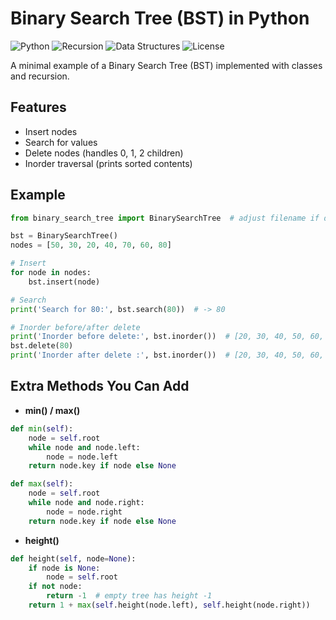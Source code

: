 # Binary Search Tree (BST) in Python

![Python](https://img.shields.io/badge/Python-3.x-blue?logo=python&logoColor=white)
![Recursion](https://img.shields.io/badge/Recursion-Enabled-green)
![Data Structures](https://img.shields.io/badge/Data%20Structures-BST-orange)
![License](https://img.shields.io/badge/License-MIT-yellow)

A minimal example of a Binary Search Tree (BST) implemented with classes and recursion.

## Features
- Insert nodes
- Search for values
- Delete nodes (handles 0, 1, 2 children)
- Inorder traversal (prints sorted contents)

## Example
```python
from binary_search_tree import BinarySearchTree  # adjust filename if different

bst = BinarySearchTree()
nodes = [50, 30, 20, 40, 70, 60, 80]

# Insert
for node in nodes:
    bst.insert(node)

# Search
print('Search for 80:', bst.search(80))  # -> 80

# Inorder before/after delete
print('Inorder before delete:', bst.inorder())  # [20, 30, 40, 50, 60, 70, 80]
bst.delete(80)
print('Inorder after delete :', bst.inorder())  # [20, 30, 40, 50, 60, 70]
```

## Extra Methods You Can Add

- **min() / max()**
```python
def min(self):
    node = self.root
    while node and node.left:
        node = node.left
    return node.key if node else None

def max(self):
    node = self.root
    while node and node.right:
        node = node.right
    return node.key if node else None
```

- **height()**
```python
def height(self, node=None):
    if node is None:
        node = self.root
    if not node:
        return -1  # empty tree has height -1
    return 1 + max(self.height(node.left), self.height(node.right))
```
